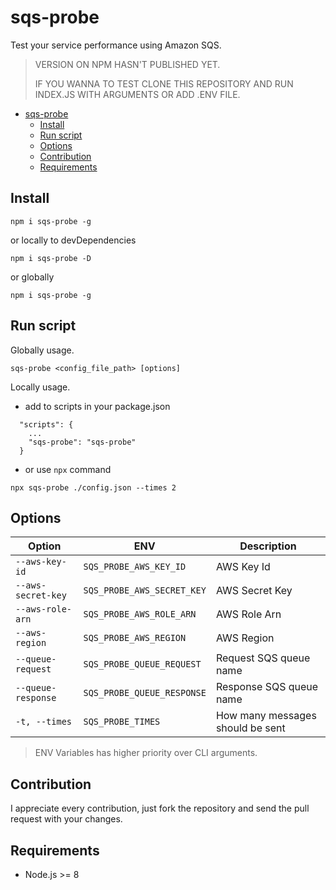 # sqs-probe

Test your service performance using Amazon SQS.

> VERSION ON NPM HASN'T PUBLISHED YET.
>
> IF YOU WANNA TO TEST CLONE THIS REPOSITORY AND RUN INDEX.JS WITH ARGUMENTS OR ADD .ENV FILE.


- [sqs-probe](#sqs-probe)
  - [Install](#Install)
  - [Run script](#Run-script)
  - [Options](#Options)
  - [Contribution](#Contribution)
  - [Requirements](#Requirements)

## Install

`npm i sqs-probe -g`

or locally to devDependencies

`npm i sqs-probe -D`

or globally

`npm i sqs-probe -g`

## Run script

Globally usage.

`sqs-probe <config_file_path> [options]`

Locally usage.

- add to scripts in your package.json

```
  "scripts": {
    ...
    "sqs-probe": "sqs-probe"
  }
```

- or use `npx` command

`npx sqs-probe ./config.json --times 2`

## Options

| Option             | ENV                        | Description                      |
| ------------------ | -------------------------- | -------------------------------- |
| `--aws-key-id`     | `SQS_PROBE_AWS_KEY_ID`     | AWS Key Id                       |
| `--aws-secret-key` | `SQS_PROBE_AWS_SECRET_KEY` | AWS Secret Key                   |
| `--aws-role-arn`   | `SQS_PROBE_AWS_ROLE_ARN`   | AWS Role Arn                     |
| `--aws-region`     | `SQS_PROBE_AWS_REGION`     | AWS Region                       |
| `--queue-request`  | `SQS_PROBE_QUEUE_REQUEST`  | Request SQS queue name           |
| `--queue-response` | `SQS_PROBE_QUEUE_RESPONSE` | Response SQS queue name          |
| `-t, --times`      | `SQS_PROBE_TIMES`          | How many messages should be sent |

> ENV Variables has higher priority over CLI arguments.

## Contribution

I appreciate every contribution, just fork the repository and send the pull request with your changes.

## Requirements

- Node.js >= 8